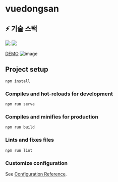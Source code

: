 # vuedongsan

## ⚡ 기술 스택
<img src="https://img.shields.io/badge/vue-4FC08D?style=for-the-badge&logo=vue&logoColor=white"> <img src="https://img.shields.io/badge/javascript-F7DF1E?style=for-the-badge&logo=javascript&logoColor=white">


[DEMO](https://vue-dongsan.vercel.app/)
![image](https://github.com/kimdayeon37/Vue-dongsan/assets/93921784/e196b8fe-a762-4afb-9668-0805691bc9b8)



## Project setup
```
npm install
```

### Compiles and hot-reloads for development
```
npm run serve
```

### Compiles and minifies for production
```
npm run build
```

### Lints and fixes files
```
npm run lint
```

### Customize configuration
See [Configuration Reference](https://cli.vuejs.org/config/).
